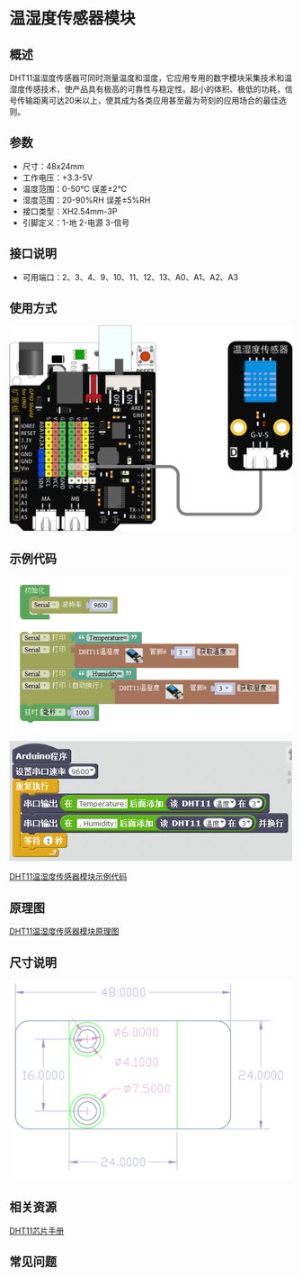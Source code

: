# 温湿度传感器模块

## 概述

DHT11温湿度传感器可同时测量温度和湿度，它应用专用的数字模块采集技术和温湿度传感技术，使产品具有极高的可靠性与稳定性。超小的体积、极低的功耗，信号传输距离可达20米以上，使其成为各类应用甚至最为苛刻的应用场合的最佳选则。

## 参数

* 尺寸：48x24mm
* 工作电压：+3.3-5V
* 温度范围：0-50℃ 误差±2℃
* 湿度范围：20-90%RH 误差±5%RH
* 接口类型：XH2.54mm-3P
* 引脚定义：1-地 2-电源 3-信号

## 接口说明

* 可用端口：2、3、4、9、10、11、12、13、A0、A1、A2、A3

## 使用方式

![](../../.gitbook/assets/arduino-14.png)

## 示例代码

![](../../.gitbook/assets/arduino-66.png)

![](../../.gitbook/assets/arduino-41.png)

[DHT11温湿度传感器模块示例代码](http://www.haohaodada.com/show.php?id=955675)

## 原理图

[DHT11温湿度传感器模块原理图](https://github.com/Haohaodada-official/docs/blob/master/jiao-xue-chan-pin/pdf/yuan-li-tu/温湿度模块.pdf)

## 尺寸说明

![](../../.gitbook/assets/arduino-01.png)

## 相关资源

[DHT11芯片手册](https://github.com/Haohaodada-official/docs/blob/master/jiao-xue-chan-pin/pdf/xin-pian-shuo-ming/温湿度-DHT11.PDF)

## 常见问题

